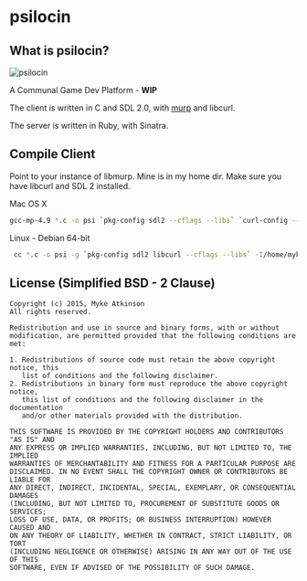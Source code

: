 # psilocin

## What is psilocin?

![psilocin](https://ploe.co.uk/psilocin-logo.gif)

A Communal Game Dev Platform - **WIP**

The client is written in C and SDL 2.0, with [murp](https://github.com/ploe/murp) and libcurl.

The server is written in Ruby, with Sinatra.

## Compile Client

Point to your instance of libmurp. Mine is in my home dir. Make sure you have libcurl and SDL 2 installed.

Mac OS X

```bash
gcc-mp-4.9 *.c -o psi `pkg-config sdl2 --cflags --libs` `curl-config --cflags` -I/Users/myke/libmurp-osx -L/Users/myke/libmurp-osx -lmurp -lSDL2 -lcurl
```

Linux - Debian 64-bit

```bash
 cc *.c -o psi -g `pkg-config sdl2 libcurl --cflags --libs` -I/home/myke/libmurp-debian64 -L/home/myke/libmurp-debian64 -lmurp
```

## License (Simplified BSD - 2 Clause)

```
Copyright (c) 2015, Myke Atkinson
All rights reserved.

Redistribution and use in source and binary forms, with or without
modification, are permitted provided that the following conditions are met:

1. Redistributions of source code must retain the above copyright notice, this
   list of conditions and the following disclaimer. 
2. Redistributions in binary form must reproduce the above copyright notice,
   this list of conditions and the following disclaimer in the documentation
   and/or other materials provided with the distribution.

THIS SOFTWARE IS PROVIDED BY THE COPYRIGHT HOLDERS AND CONTRIBUTORS "AS IS" AND
ANY EXPRESS OR IMPLIED WARRANTIES, INCLUDING, BUT NOT LIMITED TO, THE IMPLIED
WARRANTIES OF MERCHANTABILITY AND FITNESS FOR A PARTICULAR PURPOSE ARE
DISCLAIMED. IN NO EVENT SHALL THE COPYRIGHT OWNER OR CONTRIBUTORS BE LIABLE FOR
ANY DIRECT, INDIRECT, INCIDENTAL, SPECIAL, EXEMPLARY, OR CONSEQUENTIAL DAMAGES
(INCLUDING, BUT NOT LIMITED TO, PROCUREMENT OF SUBSTITUTE GOODS OR SERVICES;
LOSS OF USE, DATA, OR PROFITS; OR BUSINESS INTERRUPTION) HOWEVER CAUSED AND
ON ANY THEORY OF LIABILITY, WHETHER IN CONTRACT, STRICT LIABILITY, OR TORT
(INCLUDING NEGLIGENCE OR OTHERWISE) ARISING IN ANY WAY OUT OF THE USE OF THIS
SOFTWARE, EVEN IF ADVISED OF THE POSSIBILITY OF SUCH DAMAGE.
```
